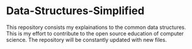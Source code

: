 # Data-Structures-Simplified
This repository consists my explainations to the common data structures. This is my effort to contribute to the open source education of computer science. The repository will be constantly updated with new files. 

